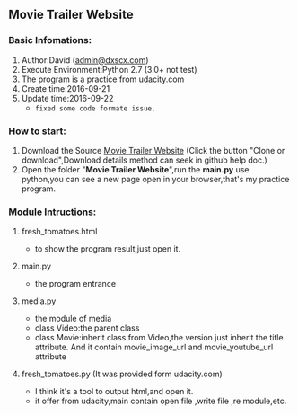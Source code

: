 ## Movie Trailer Website

### Basic Infomations:
1. Author:David (admin@dxscx.com)
2. Execute Environment:Python 2.7 (3.0+ not test)
3. The program is a practice from udacity.com
4. Create time:2016-09-21
5. Update time:2016-09-22
	* ```fixed some code formate issue.```


### How to start:
1. Download the Source [Movie Trailer Website](https://github.com/sssvip/udacity) (Click the button "Clone or download",Download details method can seek in github help doc.)
2. Open the folder "**Movie Trailer Website**",run the **main.py** use python,you can see a new page open in your browser,that's my practice program.


### Module Intructions:
1. fresh_tomatoes.html
	* to show the program result,just open it.

2. main.py
	* the program entrance

3. media.py
	* the module of media
	* class Video:the parent class
	* class Movie:inherit class from Video,the version just inherit the  title attribute. And it contain movie_image_url and movie_youtube_url attribute

4. fresh_tomatoes.py (It was provided form udacity.com)
	* I think it's a tool to output html,and open it.
	* it offer from udacity,main contain open file ,write file ,re module,etc.


